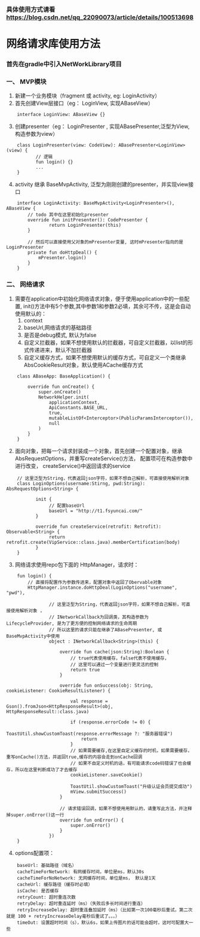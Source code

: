 ### 具体使用方式请看 https://blog.csdn.net/qq_22090073/article/details/100513698

#  网络请求库使用方法
### 首先在gradle中引入NetWorkLibrary项目
### 一、 MVP模块
 
1. 新建一个业务模块（fragment 或 activity, eg: LoginActivity）
2. 首先创建View层接口（eg： LoginView, 实现ABaseView）
```
    interface LoginView: ABaseView {}
```
3. 创建presenter（eg： LoginPresenter ,  实现ABasePresenter,泛型为View, 构造参数为view）
```
    class LoginPresenter(view: CodeView): ABasePresenter<LoginView>(view) {
           // 逻辑
           fun login() {} 
           ...
    }
```
4. activity 继承 BaseMvpActivity, 泛型为刚刚创建的presenter，并实现view接口
```
    interface LoginActivity: BaseMvpActivity<LoginPresenter>(), ABaseView {
        // todo 其中在这里初始化presenter
        override fun initPresenter(): CodePresenter {
                return LoginPresenter(this)
        }
        
        // 然后可以直接使用父对象的mPresenter变量, 这时mPresenter指向的是LoginPresenter
        private fun doHttpDeal() {
            mPresenter.login()
        }
    }
```


### 二、 网络请求

1. 需要在application中初始化网络请求对象，便于使用application中的一些配置,
   init()方法中有5个参数,其中参数1和参数2必填，其余可不传，这是会自动使用默认的：
   1) context
   2) baseUrl,网络请求的基础路径
   3) 是否是debug模式, 默认为false
   4) 自定义拦截器，如果不想使用默认的拦截器，可自定义拦截器，以list的形式传递进来，默认不加拦截器
   5) 自定义缓存方式，如果不想使用默认的缓存方式，可自定义一个类继承AbsCookieResult对象，默认使用ACache缓存方式
```
    class ABaseApp: BaseApplication() {
        
        override fun onCreate() {
            super.onCreate()
            NetworkHelper.init(
                applicationContext,
                ApiConstants.BASE_URL,
                true,
                mutableListOf<Interceptor>(PublicParamsInterceptor()),
                null
            )
        }
    }
```

2. 面向对象，把每一个请求封装成一个对象，首先创建一个配置对象，继承AbsRequestOptions，并重写createService()方法，
   配置项可在构造参数中进行改变， createService()中返回请求的service

```
    // 这里泛型为String，代表返回json字符，如果不想自己解析，可直接使用解析对象 
    class LoginOptions(username:Stirng, pwd:String): AbsRequestOptions<String> {
    
           init {
                // 配置baseUrl
                baseUrl = "http://t1.fsyuncai.com/"            
           }
           
           override fun createService(retrofit: Retrofit): Observable<String> {
                return retrofit.create(VipService::class.java).memberCertification(body)
           }
    }
```

3. 网络请求使用repo包下面的 HttpManager，请求时：
```
    fun login() {
        // 直接将配置作为参数传进来，配置对象中返回了Obervable对象
        HttpManager.instance.doHttpDeal(LoginOptions("username", "pwd"),
        
                // 这里泛型为String，代表返回json字符，如果不想自己解析，可直接使用解析对象 ，
                // INetworkCallback为回调类，其构造参数为LifecycleProvider, 是为了更方便的控制网络请求的生命周期
                // 所以这里的请求只能在继承了ABasePresenter, 或 BaseMvpActivity中使用
                object : INetworkCallback<String>(this) {
                
                    override fun cache(json:String):Boolean {
                        // true代表使用缓存，false代表不使用缓存， 
                        // 这里可以通过一个变量进行更灵活的控制
                        return true
                    }
                
                    override fun onSuccess(obj: String, cookieListener: CookieResultListener) {
        
                        val response = Gson().fromJson<HttpResponseResult>(obj, HttpResponseResult::class.java)
        
                        if (response.errorCode != 0) {
                            ToastUtil.showCustomToast(response.errorMessage ?: "服务器错误")
                            return
                        }
                        // 如果需要缓存,在这里自定义缓存的时机，如果需要缓存，重写onCache()方法，并返回true,缓存的内容会走到onCache回调
                        // 如果不自定义时机的话，有可能请求code码错误了也会缓存，所以在这里判断成功了才去缓存
                        cookieListener.saveCookie()
                        
                        ToastUtil.showCustomToast("升级认证会员提交成功")
                        mView.submitSuccess()
                    }
                    
                    // 请求错误回调，如果不想使用用默认的，请重写此方法，并注释掉super.onError()这一行
                    override fun onError() {
                        super.onError()
                    }
                })
    }
```

4. options配置项：
```
    baseUrl: 基础路径（域名）
    cacheTimeForNetwork: 有网缓存时间，单位是ms，默认30s
    cacheTimeForNoNetwork: 无网缓存时间，单位是ms， 默认是1天
    cacheUrl: 缓存路径（缓存时必填）
    isCache: 是否缓存
    retryCount: 超时重连次数
    retryDelay: 超时重连延时（ms）（失败后多长时间进行重连）
    retryIncreaseDelay: 超时重连叠加延时（ms）（比如第一次100毫秒后重试，第二次就是 100 + retryIncreaseDelay毫秒后重试了。。。）
    timeOut: 设置超时时间（s），默认6s，如果上传图片的话可能会超时，这时可配置大一些
```
